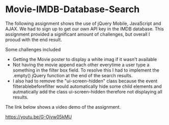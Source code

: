 # Movie-IMDB-Database-Search
The following assignment shows the use of jQuery Mobile, JavaScript and AJAX. We had to sign up to get our own API key in the 
IMDB database. This assignment provided a significant amount of challenges, but overall I prooud with the end result. 

Some challenges included
  - Getting the Movie poster to display a white imag if it wasn't available
  - Not having the movie append each other everytime a user type a something in the filter box field. To resolve this I had to 
    implement the .empty() jQuery function at the end of the search results.
  - I also had to remove the "ui-screen-hidden" class because the event filterablebeforefilter would automatically
    hide some child elements and autmatically add the class ui-screen-hidden therefore not displaying all results. 
    
The link below shows a video demo of the assignment.

https://youtu.be/G-Ojvw05kMU
